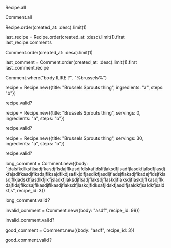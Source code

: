 <!-- Answer the following questions: -->
<!-- How would you return all the recipes in your database? -->
Recipe.all
<!-- How would you return all the comments in your database? -->
Comment.all
<!-- How would you return the most recent recipe posted in your database? -->
Recipe.order(created_at: :desc).limit(1)
<!-- How would you return all the comments of the most recent recipe in your database? -->
last_recipe = Recipe.order(created_at: :desc).limit(1).first
last_recipe.comments
<!-- How would you return the most recent comment of all your comments? -->
Comment.order(created_at: :desc).limit(1)
<!-- How would you return the recipe associated with the most recent comment in your database? -->
last_comment = Comment.order(created_at: :desc).limit(1).first
last_comment.recipe
<!-- How would you return all comments that include the string brussels in them? -->
Comment.where("body ILIKE ?", "%brussels%")

<!-- CODE TO CHECK VALIDATIONS -->
recipe = Recipe.new({title: "Brussels Sprouts thing", ingredients: "a", steps: "b"})

recipe.valid?
<!-- TRUE -->

recipe = Recipe.new({title: "Brussels Sprouts thing", servings: 0, ingredients: "a", steps: "b"})

recipe.valid?
<!-- FALSE -->

recipe = Recipe.new({title: "Brussels Sprouts thing", servings: 30, ingredients: "a", steps: "b"})

recipe.valid?
<!-- TRUE -->

long_comment = Comment.new({body: "jdalsfkdlksfjlsadjfkasdjflsdajflkasdjfdlskafjdslfjlaksdfjlsadfjlasdkfjalsdfjlasdjkfajsdlfkasdjflksdajflksajdflkdjsaflkjdlfjasdlkfjasdljfladsjflaksdjflkadsjfldsjfklasdjflkjadsklfjasdlkfjlkfjsladkfjlaksdjflsadjflaksdjflaskdjflaksdjflaskdjflkasdjflkdajfldsjflkdsajflkasdjflkasdjflaksdfjlaskdjfldksafjldskfjasdlfjsaldkfjsaldkfjsaldkfjs", recipe_id: 3})

long_comment.valid?
<!-- FALSE -->

invalid_comment = Comment.new({body: "asdf", recipe_id: 99})

invalid_comment.valid?
<!-- FALSE -->

good_comment = Comment.new({body: "asdf", recipe_id: 3})

good_comment.valid?
<!-- TRUE -->
